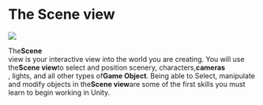 # The Scene view

![](https://docs.unity3d.com/2019.2/Documentation/uploads/Main/SceneViewCallout.jpg)

The**Scene**  
view is your interactive view into the world you are creating. You will use the**Scene view**to select and position scenery, characters,**cameras**  
, lights, and all other types of**Game Object**. Being able to Select, manipulate and modify objects in the**Scene view**are some of the first skills you must learn to begin working in Unity.

  


